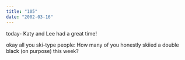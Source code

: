 ```yaml
---
title: "105"
date: "2002-03-16"
---
```


today- Katy and Lee had a great time!

okay all you ski-type people: How many of you honestly skiied a double black (on purpose) this week?
